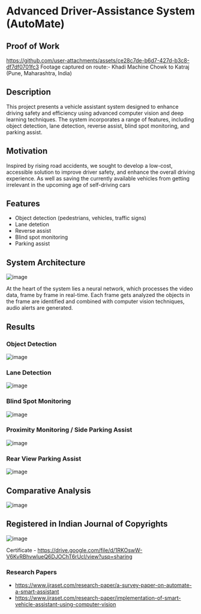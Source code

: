 # Advanced Driver-Assistance System (AutoMate)

## Proof of Work
https://github.com/user-attachments/assets/ce28c7de-b6d7-427d-b3c8-df7df0701fc3
Footage captured on route:-
Khadi Machine Chowk to Katraj (Pune, Maharashtra, India)

## Description

This project presents a vehicle assistant system designed to enhance driving safety and efficiency using advanced computer vision and deep learning techniques. The system incorporates a range of features, including object detection, lane detection, reverse assist, blind spot monitoring, and parking assist.

## Motivation

Inspired by rising road accidents, we sought to develop a low-cost, accessible solution to improve driver safety, and enhance the overall driving experience. As well as saving the currently available vehicles from getting irrelevant in the upcoming age of self-driving cars

## Features

- Object detection (pedestrians, vehicles, traffic signs)
- Lane detetion
- Reverse assist
- Blind spot monitoring
- Parking assist

## System Architecture

![image](https://github.com/user-attachments/assets/ecf31d17-83cc-4ce2-bde9-bde43d80308c)

At the heart of the system lies a neural network, which processes the video data, frame by frame in real-time. Each frame gets analyzed the objects in the frame are identified and combined with computer vision techniques, audio alerts are generated. 

## Results

### Object Detection
![image](https://github.com/user-attachments/assets/2fc358e9-3f56-4752-a660-32f058133332)

### Lane Detection
![image](https://github.com/user-attachments/assets/f6c6fecf-ce81-4df6-87f5-88b2e1da8104)

### Blind Spot Monitoring
![image](https://github.com/user-attachments/assets/d47b2c71-0b04-4ada-93b1-ee8116a894cc)

### Proximity Monitoring / Side Parking Assist
![image](https://github.com/user-attachments/assets/61113030-45eb-40ba-8f7a-102c57058bd9)

### Rear View Parking Assist
![image](https://github.com/user-attachments/assets/489d9af4-65ce-4756-aa17-78d5abc3b0e8)

## Comparative Analysis
![image](https://github.com/user-attachments/assets/676aa94c-9152-4b5c-a9d3-f22f48896f5b)


## Registered in Indian Journal of Copyrights
![image](https://github.com/user-attachments/assets/5fb8c1ad-8438-4c3c-b840-f1d9a4b6b073)

Certificate - https://drive.google.com/file/d/1RKOswW-V6KvRBhvwlueQ6DJOChT6rUcl/view?usp=sharing

### Research Papers

- https://www.ijraset.com/research-paper/a-survey-paper-on-automate-a-smart-assistant
- https://www.ijraset.com/research-paper/implementation-of-smart-vehicle-assistant-using-computer-vision
